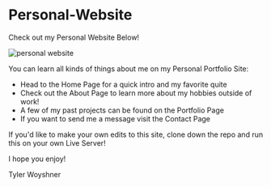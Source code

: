 # Personal-Website

Check out my Personal Website Below!

![personal website](home-page.png?raw=true "Tyler Woyshner's Portfolio Site")

You can learn all kinds of things about me on my Personal Portfolio Site:

 - Head to the Home Page for a quick intro and my favorite quite
 - Check out the About Page to learn more about my hobbies outside of work!
 - A few of my past projects can be found on the Portfolio Page
 - If you want to send me a message visit the Contact Page

If you'd like to make your own edits to this site, clone down the repo and run this on your own Live Server!

I hope you enjoy!

Tyler Woyshner